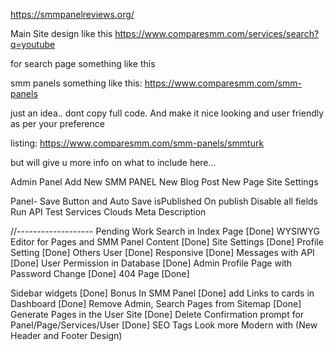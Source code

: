 https://smmpanelreviews.org/

Main Site design like this
https://www.comparesmm.com/services/search?q=youtube

for search page something like this

smm panels something like this: https://www.comparesmm.com/smm-panels

just an idea.. dont copy full code. And make it nice looking and user friendly as per your preference

listing: https://www.comparesmm.com/smm-panels/smmturk

but will give u more info on what to include here...


Admin Panel
Add New SMM PANEL
New Blog Post
New Page
Site Settings

Panel-
Save Button and Auto Save
isPublished
On publish Disable all fields
Run API Test
Services Clouds
Meta Description

//-------------------
Pending Work
Search in Index Page [Done]
WYSIWYG Editor for Pages and SMM Panel Content [Done]
Site Settings [Done]
Profile Setting [Done]
Others User [Done]
Responsive [Done]
Messages with API [Done]
User Permission in Database  [Done]
Admin Profile Page with Password Change [Done]
404 Page [Done]

Sidebar widgets [Done]
Bonus In SMM Panel [Done]
add Links to cards in Dashboard [Done]
Remove Admin, Search Pages from Sitemap [Done]
Generate Pages in the User Site [Done]
Delete Confirmation prompt for Panel/Page/Services/User [Done]
SEO Tags
Look more Modern with (New Header and Footer Design)